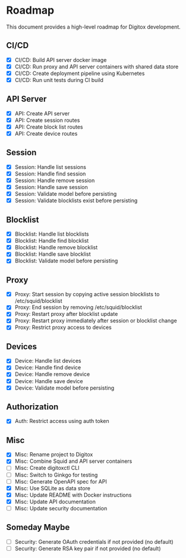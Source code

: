 # Roadmap

This document provides a high-level roadmap for Digitox development.

## CI/CD

* [X] CI/CD: Build API server docker image
* [X] CI/CD: Run proxy and API server containers with shared data store
* [X] CI/CD: Create deployment pipeline using Kubernetes
* [X] CI/CD: Run unit tests during CI build

## API Server

* [X] API: Create API server
* [X] API: Create session routes
* [X] API: Create block list routes
* [X] API: Create device routes

## Session

* [X] Session: Handle list sessions
* [X] Session: Handle find session
* [X] Session: Handle remove session
* [X] Session: Handle save session
* [X] Session: Validate model before persisting
* [X] Session: Validate blocklists exist before persisting

## Blocklist

* [X] Blocklist: Handle list blocklists
* [X] Blocklist: Handle find blocklist
* [X] Blocklist: Handle remove blocklist
* [X] Blocklist: Handle save blocklist
* [X] Blocklist: Validate model before persisting

## Proxy

* [X] Proxy: Start session by copying active session blocklists to /etc/squid/blocklist
* [X] Proxy: End session by removing /etc/squid/blocklist
* [X] Proxy: Restart proxy after blocklist update
* [X] Proxy: Restart proxy immediately after session or blocklist change
* [X] Proxy: Restrict proxy access to devices

## Devices

* [X] Device: Handle list devices
* [X] Device: Handle find device
* [X] Device: Handle remove device
* [X] Device: Handle save device
* [X] Device: Validate model before persisting

## Authorization

* [X] Auth: Restrict access using auth token

## Misc

* [X] Misc: Rename project to Digitox
* [X] Misc: Combine Squid and API server containers
* [ ] Misc: Create digitoxctl CLI
* [ ] Misc: Switch to Ginkgo for testing
* [ ] Misc: Generate OpenAPI spec for API
* [X] Misc: Use SQLite as data store
* [X] Misc: Update README with Docker instructions
* [X] Misc: Update API documentation
* [ ] Misc: Update security documentation

## Someday Maybe

* [ ] Security: Generate OAuth credentials if not provided (no default)
* [ ] Security: Generate RSA key pair if not provided (no default)
